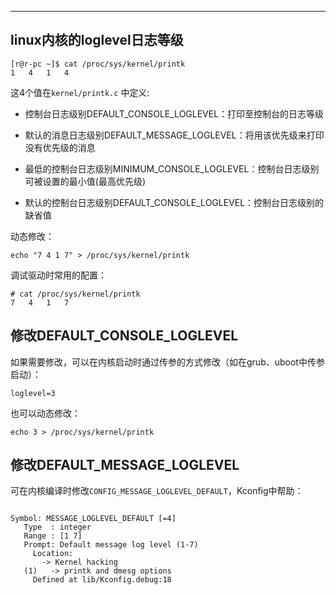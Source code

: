 ---



## linux内核的loglevel日志等级

```
[r@r-pc ~]$ cat /proc/sys/kernel/printk
1	4	1	4
```

这4个值在`kernel/printk.c` 中定义:

* 控制台日志级别DEFAULT_CONSOLE_LOGLEVEL：打印至控制台的日志等级

* 默认的消息日志级别DEFAULT_MESSAGE_LOGLEVEL：将用该优先级来打印没有优先级的消息

* 最低的控制台日志级别MINIMUM_CONSOLE_LOGLEVEL：控制台日志级别可被设置的最小值(最高优先级)

* 默认的控制台日志级别DEFAULT_CONSOLE_LOGLEVEL：控制台日志级别的缺省值



动态修改：

```
echo "7 4 1 7" > /proc/sys/kernel/printk
```


调试驱动时常用的配置：

```
# cat /proc/sys/kernel/printk
7	4	1	7
```



## 修改DEFAULT_CONSOLE_LOGLEVEL

如果需要修改，可以在内核启动时通过传参的方式修改（如在grub、uboot中传参启动）：

```
loglevel=3
```

也可以动态修改：

```
echo 3 > /proc/sys/kernel/printk
```

## 修改DEFAULT_MESSAGE_LOGLEVEL

可在内核编译时修改`CONFIG_MESSAGE_LOGLEVEL_DEFAULT`，Kconfig中帮助：

```

Symbol: MESSAGE_LOGLEVEL_DEFAULT [=4]
   Type  : integer
   Range : [1 7]
   Prompt: Default message log level (1-7)
     Location:
       -> Kernel hacking
   (1)   -> printk and dmesg options
     Defined at lib/Kconfig.debug:18

```

